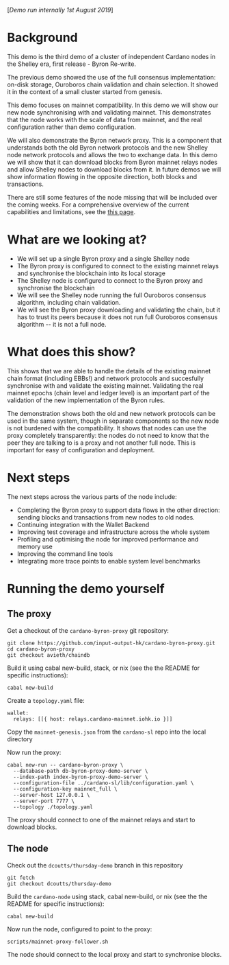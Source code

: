 [_Demo run internally 1st August 2019_]

# Background
This demo is the third demo of a cluster of independent Cardano nodes in the Shelley era, first release - Byron Re-write.

The previous demo showed the use of the full consensus implementation: on-disk storage, Ouroboros chain validation  and chain selection. It showed it in the context of a small cluster started from genesis.

This demo focuses on mainnet compatibility. In this demo we will show our new node synchronising with and validating mainnet. This demonstrates that the node works with the scale of data from mainnet, and the real configuration rather than demo configuration.

We will also demonstrate the Byron network proxy. This is a component that understands both the old Byron network protocols and the new Shelley node network protocols and allows the two to exchange data. In this demo we will show that it can download blocks from Byron mainnet relays nodes and allow Shelley nodes to download blocks from it. In future demos we will show information flowing in the opposite direction, both blocks and transactions.

There are still some features of the node missing that will be included over the coming weeks. For a comprehensive overview of the current capabilities and limitations, see the [this page](https://github.com/input-output-hk/cardano-node/wiki/Cardano-Haskell-Node-Capabilities).

# What are we looking at?

* We will set up a single Byron proxy and a single Shelley node
* The Byron proxy is configured to connect to the existing mainnet relays and synchronise the blockchain into its local storage
* The Shelley node is configured to connect to the Byron proxy and synchronise the blockchain
* We will see the Shelley node running the full Ouroboros consensus algorithm, including chain validation.
* We will see the Byron proxy downloading and validating the chain, but it has to trust its peers because it does not run full Ouroboros consensus algorithm -- it is not a full node.

# What does this show?
This shows that we are able to handle the details of the existing mainnet chain format (including EBBs!) and network protocols and succesfully synchronise with and validate the existing mainnet. Validating the real mainnet epochs (chain level and ledger level) is an important part of the validation of the new implementation of the Byron rules.

The demonstration shows both the old and new network protocols can be used in the same system, though in separate components so the new node is not burdened with the compatibility. It shows that nodes can use the proxy completely transparently: the nodes do not need to know that the peer they are talking to is a proxy and not another full node. This is important for easy of configuration and deployment.

# Next steps
The next steps across the various parts of the node include:
- Completing the Byron proxy to support data flows in the other direction: sending blocks and transactions from new nodes to old nodes.
- Continuing integration with the Wallet Backend
- Improving test coverage and infrastructure across the whole system
- Profiling and optimising the node for improved performance and memory use
- Improving the command line tools
- Integrating more trace points to enable system level benchmarks

# Running the demo yourself

## The proxy

Get a checkout of the `cardano-byron-proxy` git repository:
```
git clone https://github.com/input-output-hk/cardano-byron-proxy.git
cd cardano-byron-proxy
git checkout avieth/chaindb
```
Build it using cabal new-build, stack, or nix (see the the README for specific instructions):
```
cabal new-build
```
Create a `topology.yaml` file:
```
wallet:
  relays: [[{ host: relays.cardano-mainnet.iohk.io }]]
```
Copy the `mainnet-genesis.json` from the `cardano-sl` repo into the local directory

Now run the proxy:
```
cabal new-run -- cardano-byron-proxy \
  --database-path db-byron-proxy-demo-server \
  --index-path index-byron-proxy-demo-server \
  --configuration-file ../cardano-sl/lib/configuration.yaml \
  --configuration-key mainnet_full \ 
  --server-host 127.0.0.1 \
  --server-port 7777 \
  --topology ./topology.yaml
```
The proxy should connect to one of the mainnet relays and start to download blocks.

## The node

Check out the `dcoutts/thursday-demo` branch in this repository
```
git fetch
git checkout dcoutts/thursday-demo
```
Build the `cardano-node` using stack, cabal new-build, or nix (see the the README for specific instructions):
```
cabal new-build
```
Now run the node, configured to point to the proxy:
```
scripts/mainnet-proxy-follower.sh
```
The node should connect to the local proxy and start to synchronise blocks.
